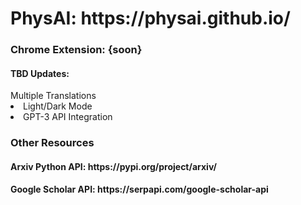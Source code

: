 <h1> PhysAI: https://physai.github.io/
<h3> Chrome Extension: {soon}
  <h4> TBD Updates: </h4
  <li> Multiple Translations </li>
  <li> Light/Dark Mode </li>
  <li> GPT-3 API Integration </li>
<h3> Other Resources </h3>
<h4> Arxiv Python API: https://pypi.org/project/arxiv/ </h4> 
<h4> Google Scholar API: https://serpapi.com/google-scholar-api </h4>

